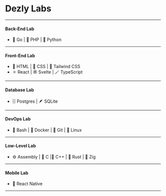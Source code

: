 # Dezly Labs
_______________________________________________________________________________
#### Back-End Lab
- 🐹 Go       | 🐘 PHP    | 🐍 Python
_______________________________________________________________________________
#### Front-End Lab
- 📜 HTML     | 🎨 CSS    | 💨 Tailwind CSS 
- ⚛️ React    | 🏵️ Svelte | 🪄 TypeScript
_______________________________________________________________________________
#### Database Lab
- 🗄️ Postgres | 🪶 SQLite
_______________________________________________________________________________
#### DevOps Lab
- 🐚 Bash     | 🐳 Docker | 🌳 Git | 🐧 Linux
_______________________________________________________________________________
#### Low-Level Lab
- ⚙️ Assembly | 🔹 C      |🔷 C++  | 🦀 Rust | 🦎 Zig
_______________________________________________________________________________
#### Mobile Lab
- 📱 React Native
_______________________________________________________________________________
